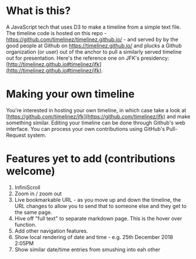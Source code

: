 # What is this?

A JavaScript tech that uses D3 to make a timeline from a simple text file.  The timeline code is hosted on 
this repo - https://github.com/timelinez/timelinez.github.io/ - and served by by the good people at Github 
on https://timelinez.github.io/ and plucks a Github organization (or user) out of the anchor to pull a 
similarly served timeline out for presentation. Here's the reference one on JFK's presidency: 
[http://timelinez.github.io#timelinez/jfk](http://timelinez.github.io#timelinez/jfk).

# Making your own timeline

You're interested in hosting your own timeline, in which case take a look at 
[https://github.com/timelinez/jfk](https://github.com/timelinez/jfk) and make something similar. Editing 
your timeline can be done through Github's web interface. You can process your own contributions using 
GitHub's Pull-Request system.

# Features yet to add (contributions welcome)

1. InfiniScroll
1. Zoom in / zoom out
1. Live bookmarkable URL - as you move up and down the timeline, the URL changes to allow you to send that to someone else and they get to the same page.
1. Hive off "full text" to separate markdown page. This is the hover over function.
1. Add other navigation features.
1. Show local rendering of date and time - e.g. 25th December 2018 2:05PM 
1. Show similar date/time entries from smushing into eah other